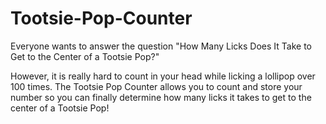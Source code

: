 # Tootsie-Pop-Counter

Everyone wants to answer the question "How Many Licks Does It Take to Get to the Center of a Tootsie Pop?"

However, it is really hard to count in your head while licking a lollipop over 100 times.
The Tootsie Pop Counter allows you to count and store your number so you can finally determine how many licks it takes to get to the center of a Tootsie Pop!
